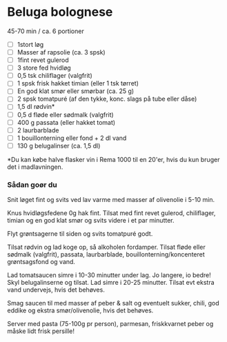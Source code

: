 # Beluga bolognese 
45-70 min / ca. 6 portioner 
- [ ] 1stort løg 
- [ ] Masser af rapsolie (ca. 3 spsk) 
- [ ] 1fint revet gulerod 
- [ ] 3 store fed hvidløg 
- [ ] 0,5 tsk chiliflager (valgfrit) 
- [ ] 1 spsk frisk hakket timian (eller 1 tsk tørret) 
- [ ] En god klat smør eller smørbar (ca. 25 g) 
- [ ] 2 spsk tomatpuré (af den tykke, konc. slags på tube eller dåse) 
- [ ] 1,5 dl rødvin* 
- [ ] 0,5 d fløde eller sødmalk (valgfrit) 
- [ ] 400 g passata (eller hakket tomat) 
- [ ] 2 laurbarblade 
- [ ] 1 bouillonterning eller fond + 2 dl vand 
- [ ] 130 g belugalinser (ca. 1,5 dl) 

*Du kan købe halve flasker vin i Rema 1000 til en 20'er, hvis du kun 
bruger det i madlavningen. 

### Sådan goør du 
Snit løget fint og svits ved lav varme med masser af olivenolie i 5-10 min.

Knus hvidløgsfedene 0g hak fint. Tilsat med fint revet gulerod, 
chiliflager, timian og en god klat smør og svits videre i et par minutter. 

Flyt grøntsagerne til siden og svits tomatpuré godt. 

Tilsat rødvin og lad koge op, så alkoholen fordamper. Tilsat fløde eller 
sødmalk (valgfrit), passata, laurbarblade, bouillonterning/koncenteret 
grøntsagsfond og vand. 

Lad tomatsaucen simre i 10-30 minutter under lag. Jo langere, io bedre!
Skyl belugalinserne og tilsat. Lad simre i 20-25 minutter. Tilsat evt 
ekstra vand undervejs, hvis det behøves. 

Smag saucen til med masser af peber & salt og eventuelt sukker, chili, 
god eddike og ekstra smør/olivenolie, hvis det behøves. 

Server med pasta (75-100g pr person), parmesan, friskkvarnet peber 
og måske lidt frisk persille!
